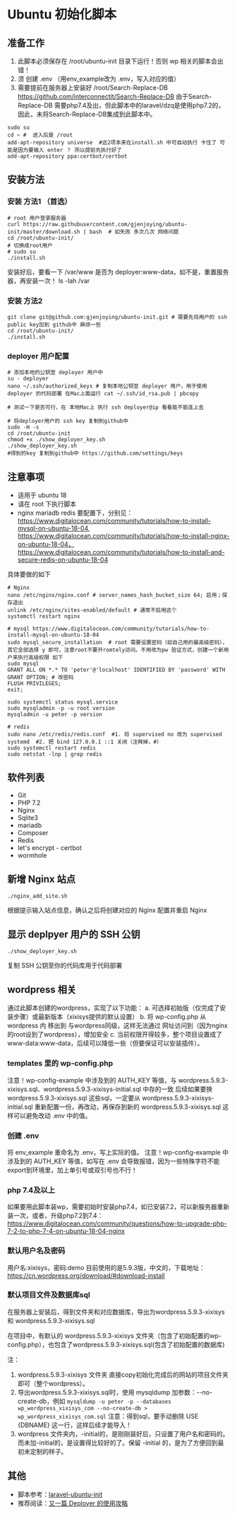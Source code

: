 # Ubuntu 初始化脚本

## 准备工作
1. 此脚本必须保存在 /root/ubuntu-init 目录下运行！否则 wp 相关的脚本会出错！
2. 须 创建 .env （用env_example改为 .env，写入对应的值）
3. 需要提前在服务器上安装好 /root/Search-Replace-DB https://github.com/interconnectit/Search-Replace-DB
由于Search-Replace-DB 需要php7.4及出，但此脚本中的laravel/dzq是使用php7.2的，因此，未将Search-Replace-DB集成到此脚本中。
```
sudo su   
cd ~ #  进入后是 /root
add-apt-repository universe  #这2项本来在install.sh 中可自动执行 卡住了 可能是因为要输入 enter ？ 所以提前先执行好了
add-apt-repository ppa:certbot/certbot
```

## 安装方法
### 安装 方法1 （首选）


```
# root 用户登录服务器
curl https://raw.githubusercontent.com/gjenjoying/ubuntu-init/master/download.sh | bash  # 如失败 多次几次 网络问题
cd /root/ubuntu-init/
# 切换成root用户
# sudo su
./install.sh
```
安装好后，要看一下 /var/www 是否为 deployer:www-data，如不是，重置服务器，再安装一次！
ls -lah /var

### 安装 方法2

```
git clone git@github.com:gjenjoying/ubuntu-init.git # 需要先将用户的 ssh public key加到 github中 麻烦一些
cd /root/ubuntu-init/
./install.sh
```


### deployer 用户配置

```
# 添加本地的公钥至 deployer 用户中
su - deployer
nano ~/.ssh/authorized_keys # 复制本地公钥至 deployer 用户，用于使用 deployer 的代码部署 在Mac上面运行 cat ~/.ssh/id_rsa.pub | pbcopy

# 测试一下是否可行，在 本地Mac上 执行 ssh deployer@ip 看看能不能连上去

# 将deployer用户的 ssh key 复制到github中
sudo -H -s
cd /root/ubuntu-init
chmod +x ./show_deployer_key.sh
./show_deployer_key.sh
#得到的key 复制到github中 https://github.com/settings/keys
```

## 注意事项

* 适用于 ubuntu 18
* 请在 root 下执行脚本
* nginx mariadb redis 要配置下，分别见：https://www.digitalocean.com/community/tutorials/how-to-install-mysql-on-ubuntu-18-04, https://www.digitalocean.com/community/tutorials/how-to-install-nginx-on-ubuntu-18-04， https://www.digitalocean.com/community/tutorials/how-to-install-and-secure-redis-on-ubuntu-18-04

具体要做的如下
```
# Nginx
nano /etc/nginx/nginx.conf # server_names_hash_bucket_size 64; 启用；保存退出
unlink /etc/nginx/sites-enabled/default # 通常不启用这个
systemctl restart nginx

# mysql https://www.digitalocean.com/community/tutorials/how-to-install-mysql-on-ubuntu-18-04
sudo mysql_secure_installation  # root 需要设置密码（如自己用的最高级密码），其它全部选择 y 即可，注意root不要开romtely访问。不用改为pw 验证方式，创建一个新用户来执行高级权限 如下
sudo mysql
GRANT ALL ON *.* TO 'peter'@'localhost' IDENTIFIED BY 'password' WITH GRANT OPTION; # 改密码
FLUSH PRIVILEGES;
exit;

sudo systemctl status mysql.service
sudo mysqladmin -p -u root version
mysqladmin -u peter -p version

# redis
sudo nano /etc/redis/redis.conf  #1. 将 supervised no 改为 supervised systemd  #2. 把 bind 127.0.0.1 ::1 关闭（注释掉，#） 
sudo systemctl restart redis
sudo netstat -lnp | grep redis

```


## 软件列表

* Git
* PHP 7.2
* Nginx
* Sqlite3
* mariadb
* Composer
* Redis
* let's encrypt - certbot
* wormhole

## 新增 Nginx 站点

```
./nginx_add_site.sh
```

根据提示输入站点信息，确认之后将创建对应的 Nginx 配置并重启 Nginx

## 显示 deplpyer 用户的 SSH 公钥

```
./show_deployer_key.sh
```

复制 SSH 公钥至你的代码库用于代码部署

## wordpress 相关
通过此脚本创建的wordpress，实现了以下功能：
a. 可选择初始版（仅完成了安装步骤）或最新版本（xixisys提供的默认设置）
b. 将 wp-config.php 从 wordpress 内 移出到 与wordpress同级，这样无法通过 网址访问到（因为nginx的root设到了wordpress），增加安全
c. 当前权限开得较多，整个项目设置成了 www-data:www-data，后续可以降低一些（但要保证可以安装插件）。
### templates 里的 wp-config.php
注意！wp-config-example 中涉及到的 AUTH_KEY 等值，与 wordpress.5.9.3-xixisys.sql、wordpress.5.9.3-xixisys-initial.sql 中存的一致
后续如果要换 wordpress.5.9.3-xixisys.sql 这些sql，一定要从 wordpress.5.9.3-xixisys-initial.sql 重新配置一份，再改动，再保存到新的 wordpress.5.9.3-xixisys.sql
这样可以避免改动 .env 中的值。
### 创建 .env
将 env_example 重命名为 .env，写上实际的值。
注意！wp-config-example 中涉及到的 AUTH_KEY 等值，如写在 .env 会导致报错，因为一些特殊字符不能 export到环境里，加上单引号或双引号也不行！

### php 7.4及以上
如果要用此脚本装wp，需要初始时安装php7.4，如已安装7.2，可以新服务器重新装一次，或者，升级php7.2到7.4：
https://www.digitalocean.com/community/questions/how-to-upgrade-php-7-2-to-php-7-4-on-ubuntu-18-04-nginx

### 默认用户名及密码
用户名:xixisys，密码:demo
目前使用的是5.9.3版，中文的，下载地址：
https://cn.wordpress.org/download/#download-install

### 默认项目文件及数据库sql
在服务器上安装后，得到文件夹和对应数据库，导出为wordpress.5.9.3-xixisys 和 wordpress.5.9.3-xixisys.sql

在项目中，有默认的 wordpress.5.9.3-xixisys 文件夹（包含了初始配置的wp-config.php），也包含了wordpress.5.9.3-xixisys.sql(包含了初始配置的数据库)

注：
1. wordpress.5.9.3-xixisys 文件夹 直接copy初始化完成后的网站的项目文件夹即可（整个wordpress）。
2. 导出wordpress.5.9.3-xixisys.sql时，使用 mysqldump 加参数：--no-create-db，例如
`mysqldump -u peter -p --databases wp_wordpress_xixisys_com --no-create-db > wp_wordpress_xixisys_com.sql`
注意：得到sql，要手动删除 USE {DBNAME} 这一行，这样后续才能导入！
3. wordpress 文件夹内，-initial的，是刚刚装好后，只设置了用户名和密码的。而未加-initial的，是设置得比较好的了。保留 -initial 的，是为了方便回到最初未定制的样子。

## 其他

* 脚本参考：[laravel-ubuntu-init](https://github.com/summerblue/laravel-ubuntu-init)
* 推荐阅读：[又一篇 Deployer 的使用攻略](https://overtrue.me/articles/2018/06/deployer-guide.html)
